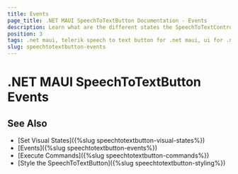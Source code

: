 ```yaml
---
title: Events
page_title: .NET MAUI SpeechToTextButton Documentation - Events
description: Learn what are the different states the SpeechToTextControl for .NET MAUI uses.
position: 3
tags: .net maui, telerik speech to text button for .net maui, ui for .net maui
slug: speechtotextbutton-events
---
```


# .NET MAUI SpeechToTextButton Events



## See Also

- [Set Visual States]({%slug speechtotextbutton-visual-states%})
- [Events]({%slug speechtotextbutton-events%})
- [Execute Commands]({%slug speechtotextbutton-commands%})
- [Style the SpeechToTextButton]({%slug speechtotextbutton-styling%})